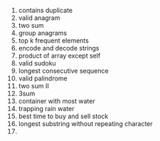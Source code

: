 1. contains duplicate
2. valid anagram
3. two sum
4. group anagrams
5. top k frequent elements
6. encode and decode strings
7. product of array except self
8. valid sudoku
9. longest consecutive sequence
10. valid palindrome
11. two sum II 
12. 3sum
13. container with most water
14. trapping rain water
15. best time to buy and sell stock
16. longest substring without repeating character
17. 
